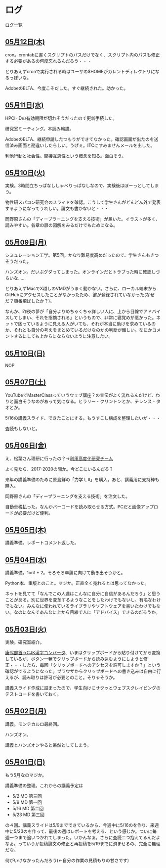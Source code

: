 # ログ

[ログ一覧](index.html)

## [05月12日(木)](#12) <a id="12"></a>

cron。crontabに書くスクリプトのパスだけでなく、スクリプト内のパスも修正する必要があるの何度忘れるんだろう・・・

とりあえずcronで実行される時はユーザの$HOMEがカレントディレクトリになるっぽいな。

AdobeのELTA、今度こそだした。すぐ継続された。助かった。

## [05月11日(水)](#11) <a id="11"></a>

HPCI-IDの有効期限が切れそうだったので更新手続した。

研究室ミーティング。本読み輪講。

AdobeのELTA、継続申請したつもりができてなかった。確認画面が出たのを送信済み画面と勘違いしたらしい。うげぇ。ITCにすみませんメールを出した。

利他行動と社会性。間接互恵性という概念を知る。面白そう。

## [05月10日(火)](#10) <a id="10"></a>

実験。3時間立ちっぱなししゃべりっぱなしなので、実験後はぼーっとしてしまう。

物性研スパコン研究会のスライドを確認。こうして学生さんがどんどん外で発表するようになってうれしい。論文も書かないと・・・

岡野原さんの「ディープラーニングを支える技術」が届いた。イラストが多く、読みやすい。各章の扉の図解をみるだけでもためになる。

## [05月09日(月)](#09) <a id="09"></a>

シミュレーション工学。第5回。かなり難易度高めだったので、学生さんもきつそうだった。

ハンズオン。だいぶグダってしまった。オンラインだとトラブった時に確認しづらいな……

とりあえずMacでX越しのVMDがうまく動かない。さらに、ローカル端末からGitHubにアクセスしたことがなかったため、鍵が登録されていなかった(なぜだ？順番飛ばしたか？)。

なんか、昨夜の夢が「自分よりめちゃくちゃ詳しい人に、上から目線でアドバイスしてしまい、それを指摘される」というもので、非常に寝覚めが悪かった。ネットで困っているように見える人がいても、それが本当に助けを求めているのか、それとも自分の考えをまとめているだけなのかの判断が難しい。なにかコメントするにしても上からにならないように注意したい。

## [05月10日(日)](#08) <a id="08"></a>

NOP

## [05月07日(土)](#07) <a id="07"></a>

YouTubeでMasterClassっていうウェブ講座？の宣伝がよく流れるんだけど、わりと面白そうなのがあって気になる。ヒラリー・クリントンとか、テレンス・タオとか。

5/16の講義スライド、できたことにする。もうすこし構成を整理したいが・・・

査読もしないと。

## [05月06日(金)](#06) <a id="06"></a>

え、松葉さん理研に行ったの？→[利用高度化研究チーム](https://www.r-ccs.riken.jp/research/labs/past/hpcurt-matsuba/)

よく見たら、2017-2020の間か。今どこにいるんだろ？

来年の講義準備のために原島鮮の「力学 I, II」を購入。あと、講義用に支持棒も購入。

岡野原さんの「ディープラーニングを支える技術」を注文した。

自動車税払った。なんかバーコードを読み取らせる方式。PCだと画像アップロードが必要だけど便利。

## [05月05日(木)](#05) <a id="05"></a>

講義準備。レポートコメント返した。

## [05月04日(水)](#04) <a id="04"></a>

講義準備。1on1 * 2。そろそろ卒論に向けて動き出そうかと。

Python本、重版とのこと。マジか。正直全く売れるとは思ってなかった。

ネットを見てて「なんでこの人達はこんなに自分に自信があるんだろう」と思うことがある。別に世界を変革するようなことをしたわけでもないし、有名なわけでもない。みんなに使われているライブラリやソフトウェアを書いたわけでもない。なのになんであんなに上から目線で人に「アドバイス」できるのだろうか。

## [05月03日(火)](#03) <a id="03"></a>

実験。研究室紹介。

[康煕部首→CJK漢字コンバータ](https://github.com/kaityo256/radical_cjk_convert)、いまはクリップボードから貼り付けてから変換しているが、ボタン一発でクリップボードから読み込むようにしようと修正・・・したら、毎回「クリップボードへのアクセスを許可しますか？」という確認がでるようになった。ブラウザからクリップボードへの書き込みは自由に行えるが、読み取りは許可が必要とのこと。そりゃそうか。

講義スライド作成に詰まったので、学生向けにサクッとウェブスクレイピングのテストコードを書いておく。

## [05月02日(月)](#02) <a id="02"></a>

講義。モンテカルロ最終回。

ハンズオン。

講義とハンズオンやると呆然としてしまう。

## [05月01日(日)](#01) <a id="01"></a>

もう5月なのマジか。

講義準備の整理。これからの講義予定は

* 5/2 MC 第三回
* 5/9 MD 第一回
* 5/16 MD 第二回
* 5/23 MD 第三回

の４回。講義スライドは5/9までできているから、今週中に5/16のを作り、来週中に5/23のを作って、最後の週はレポートを考える、という感じか。ついに毎週一つまで追いつかれてしまった。いかんなぁ。さらに査読二つ抱えてるんだよなぁ。っていうか投稿論文の修正と再投稿を5/19までに済ませるの、完全に無理だな。

何がいけなかったんだろう(←自分の作業の見積もりの甘さです)
